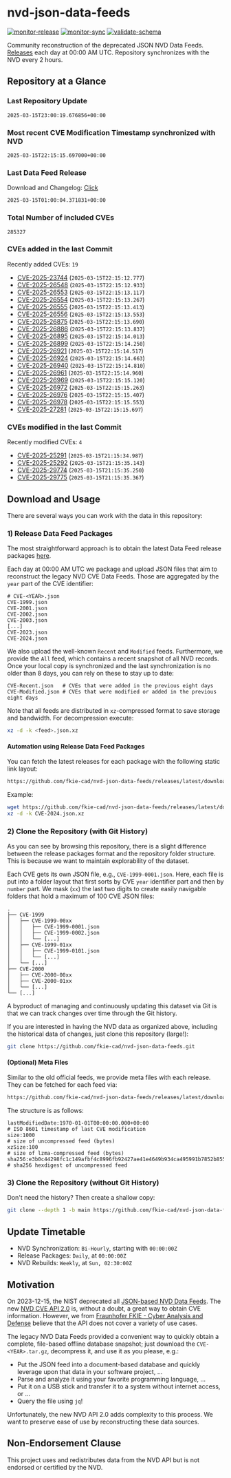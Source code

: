 # nvd-json-data-feeds

[![monitor-release](https://github.com/fkie-cad/nvd-json-data-feeds/actions/workflows/monitor_release.yml/badge.svg)](https://github.com/fkie-cad/nvd-json-data-feeds/actions/workflows/monitor_release.yml)
[![monitor-sync](https://github.com/fkie-cad/nvd-json-data-feeds/actions/workflows/monitor_sync.yml/badge.svg)](https://github.com/fkie-cad/nvd-json-data-feeds/actions/workflows/monitor_sync.yml)
[![validate-schema](https://github.com/fkie-cad/nvd-json-data-feeds/actions/workflows/validate_schema.yml/badge.svg)](https://github.com/fkie-cad/nvd-json-data-feeds/actions/workflows/validate_schema.yml)

Community reconstruction of the deprecated JSON NVD Data Feeds.
[Releases](https://github.com/fkie-cad/nvd-json-data-feeds/releases/latest) each day at 00:00 AM UTC.
Repository synchronizes with the NVD every 2 hours.

## Repository at a Glance

### Last Repository Update

```plain
2025-03-15T23:00:19.676856+00:00
```

### Most recent CVE Modification Timestamp synchronized with NVD

```plain
2025-03-15T22:15:15.697000+00:00
```

### Last Data Feed Release

Download and Changelog: [Click](https://github.com/fkie-cad/nvd-json-data-feeds/releases/latest)

```plain
2025-03-15T01:00:04.371831+00:00
```

### Total Number of included CVEs

```plain
285327
```

### CVEs added in the last Commit

Recently added CVEs: `19`

- [CVE-2025-23744](CVE-2025/CVE-2025-237xx/CVE-2025-23744.json) (`2025-03-15T22:15:12.777`)
- [CVE-2025-26548](CVE-2025/CVE-2025-265xx/CVE-2025-26548.json) (`2025-03-15T22:15:12.933`)
- [CVE-2025-26553](CVE-2025/CVE-2025-265xx/CVE-2025-26553.json) (`2025-03-15T22:15:13.117`)
- [CVE-2025-26554](CVE-2025/CVE-2025-265xx/CVE-2025-26554.json) (`2025-03-15T22:15:13.267`)
- [CVE-2025-26555](CVE-2025/CVE-2025-265xx/CVE-2025-26555.json) (`2025-03-15T22:15:13.413`)
- [CVE-2025-26556](CVE-2025/CVE-2025-265xx/CVE-2025-26556.json) (`2025-03-15T22:15:13.553`)
- [CVE-2025-26875](CVE-2025/CVE-2025-268xx/CVE-2025-26875.json) (`2025-03-15T22:15:13.690`)
- [CVE-2025-26886](CVE-2025/CVE-2025-268xx/CVE-2025-26886.json) (`2025-03-15T22:15:13.837`)
- [CVE-2025-26895](CVE-2025/CVE-2025-268xx/CVE-2025-26895.json) (`2025-03-15T22:15:14.013`)
- [CVE-2025-26899](CVE-2025/CVE-2025-268xx/CVE-2025-26899.json) (`2025-03-15T22:15:14.250`)
- [CVE-2025-26921](CVE-2025/CVE-2025-269xx/CVE-2025-26921.json) (`2025-03-15T22:15:14.517`)
- [CVE-2025-26924](CVE-2025/CVE-2025-269xx/CVE-2025-26924.json) (`2025-03-15T22:15:14.663`)
- [CVE-2025-26940](CVE-2025/CVE-2025-269xx/CVE-2025-26940.json) (`2025-03-15T22:15:14.810`)
- [CVE-2025-26961](CVE-2025/CVE-2025-269xx/CVE-2025-26961.json) (`2025-03-15T22:15:14.960`)
- [CVE-2025-26969](CVE-2025/CVE-2025-269xx/CVE-2025-26969.json) (`2025-03-15T22:15:15.120`)
- [CVE-2025-26972](CVE-2025/CVE-2025-269xx/CVE-2025-26972.json) (`2025-03-15T22:15:15.263`)
- [CVE-2025-26976](CVE-2025/CVE-2025-269xx/CVE-2025-26976.json) (`2025-03-15T22:15:15.407`)
- [CVE-2025-26978](CVE-2025/CVE-2025-269xx/CVE-2025-26978.json) (`2025-03-15T22:15:15.553`)
- [CVE-2025-27281](CVE-2025/CVE-2025-272xx/CVE-2025-27281.json) (`2025-03-15T22:15:15.697`)


### CVEs modified in the last Commit

Recently modified CVEs: `4`

- [CVE-2025-25291](CVE-2025/CVE-2025-252xx/CVE-2025-25291.json) (`2025-03-15T21:15:34.987`)
- [CVE-2025-25292](CVE-2025/CVE-2025-252xx/CVE-2025-25292.json) (`2025-03-15T21:15:35.143`)
- [CVE-2025-29774](CVE-2025/CVE-2025-297xx/CVE-2025-29774.json) (`2025-03-15T21:15:35.250`)
- [CVE-2025-29775](CVE-2025/CVE-2025-297xx/CVE-2025-29775.json) (`2025-03-15T21:15:35.367`)


## Download and Usage

There are several ways you can work with the data in this repository:

### 1) Release Data Feed Packages

The most straightforward approach is to obtain the latest Data Feed release packages [here](https://github.com/fkie-cad/nvd-json-data-feeds/releases/latest).

Each day at 00:00 AM UTC we package and upload JSON files that aim to reconstruct the legacy NVD CVE Data Feeds.
Those are aggregated by the `year` part of the CVE identifier:

```
# CVE-<YEAR>.json
CVE-1999.json
CVE-2001.json
CVE-2002.json
CVE-2003.json
[...]
CVE-2023.json
CVE-2024.json
```

We also upload the well-known `Recent` and `Modified` feeds.
Furthermore, we provide the `All` feed, which contains a recent snapshot of all NVD records.
Once your local copy is synchronized and the last synchronization is no older than 8 days, you can rely on these to stay up to date:

```plain
CVE-Recent.json   # CVEs that were added in the previous eight days
CVE-Modified.json # CVEs that were modified or added in the previous eight days
```

Note that all feeds are distributed in `xz`-compressed format to save storage and bandwidth.
For decompression execute:

```sh
xz -d -k <feed>.json.xz
```

#### Automation using Release Data Feed Packages

You can fetch the latest releases for each package with the following static link layout:

```sh
https://github.com/fkie-cad/nvd-json-data-feeds/releases/latest/download/CVE-<YEAR>.json.xz
```

Example:

```sh
wget https://github.com/fkie-cad/nvd-json-data-feeds/releases/latest/download/CVE-2024.json.xz
xz -d -k CVE-2024.json.xz
```

### 2) Clone the Repository (with Git History)

As you can see by browsing this repository, there is a slight difference between the release packages format and the repository folder structure.
This is because we want to maintain explorability of the dataset.

Each CVE gets its own JSON file, e.g., `CVE-1999-0001.json`.
Here, each file is put into a folder layout that first sorts by CVE `year` identifier part and then by `number` part.
We mask (`xx`) the last two digits to create easily navigable folders that hold a maximum of 100 CVE JSON files:

```plain
.
├── CVE-1999
│   ├── CVE-1999-00xx
│   │   ├── CVE-1999-0001.json
│   │   ├── CVE-1999-0002.json
│   │   └── [...]
│   ├── CVE-1999-01xx
│   │   ├── CVE-1999-0101.json
│   │   └── [...]
│   └── [...]
├── CVE-2000
│   ├── CVE-2000-00xx
│   ├── CVE-2000-01xx
│   └── [...]
└── [...]
```

A byproduct of managing and continuously updating this dataset via Git is that we can track changes over time through the Git history.

If you are interested in having the NVD data as organized above, including the historical data of changes, just clone this repository (large!):

```sh
git clone https://github.com/fkie-cad/nvd-json-data-feeds.git
```

#### (Optional) Meta Files

Similar to the old official feeds, we provide meta files with each release. They can be fetched for each feed via:

```sh
https://github.com/fkie-cad/nvd-json-data-feeds/releases/latest/download/CVE-<YEAR>.meta
```

The structure is as follows:

```plain
lastModifiedDate:1970-01-01T00:00:00.000+00:00                          # ISO 8601 timestamp of last CVE modification
size:1000                                                               # size of uncompressed feed (bytes)
xzSize:100                                                              # size of lzma-compressed feed (bytes)
sha256:e3b0c44298fc1c149afbf4c8996fb92427ae41e4649b934ca495991b7852b855 # sha256 hexdigest of uncompressed feed
```

### 3) Clone the Repository (without Git History)

Don't need the history? Then create a shallow copy:

```sh
git clone --depth 1 -b main https://github.com/fkie-cad/nvd-json-data-feeds.git
```


## Update Timetable

* NVD Synchronization: `Bi-Hourly`, starting with `00:00:00Z`
* Release Packages: `Daily`, at `00:00:00Z`
* NVD Rebuilds: `Weekly`, at `Sun, 02:30:00Z`


## Motivation

On 2023-12-15, the NIST deprecated all [JSON-based NVD Data Feeds](https://nvd.nist.gov/vuln/data-feeds#divRetirementBanner-1).
The new [NVD CVE API 2.0](https://nvd.nist.gov/developers/vulnerabilities) is, without a doubt, a great way to obtain CVE information.
However, we from [Fraunhofer FKIE - Cyber Analysis and Defense](https://www.fkie.fraunhofer.de/en/departments/cad.html) believe that the API does not cover a variety of use cases.

The legacy NVD Data Feeds provided a convenient way to quickly obtain a complete, file-based offline database snapshot; just download the `CVE-<YEAR>.tar.gz`, decompress it, and use it as you please, e.g.:

- Put the JSON feed into a document-based database and quickly leverage upon that data in your software project, ...
- Parse and analyze it using your favorite programming language, ...
- Put it on a USB stick and transfer it to a system without internet access, or ...
- Query the file using `jq`!

Unfortunately, the new NVD API 2.0 adds complexity to this process.
We want to preserve ease of use by reconstructing these data sources.

## Non-Endorsement Clause

This project uses and redistributes data from the NVD API but is not endorsed or certified by the NVD.